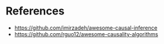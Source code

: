 
# 




# References
- https://github.com/imirzadeh/awesome-causal-inference
- https://github.com/rguo12/awesome-causality-algorithms
